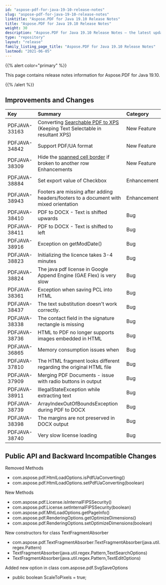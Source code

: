 ```yaml
---
id: "aspose-pdf-for-java-19-10-release-notes"
slug: "aspose-pdf-for-java-19-10-release-notes"
linktitle: "Aspose.PDF for Java 19.10 Release Notes"
title: "Aspose.PDF for Java 19.10 Release Notes"
weight: 30
description: "Aspose.PDF for Java 19.10 Release Notes – the latest updates and fixes."
type: "repository"
layout: "release"
family_listing_page_title: "Aspose.PDF for Java 19.10 Release Notes"
lastmod: "2021-06-05"
---
```


{{% alert color="primary" %}}

This page contains release notes information for Aspose.PDF for Java 19.10.

{{% /alert %}}
## **Improvements and Changes**

|**Key**|**Summary**|**Category**|
| :- | :- | :- |
|PDFJAVA-33163|Converting [Searchable PDF to XPS](https://docs.aspose.com/pdf/java/convert-pdf-to-other-formats/#convertpdftootherformats-keeptextselectableinoutputxps) (Keeping Text Selectable in resultant XPS) |New Feature|
|PDFJAVA-34842|Support PDF/UA format|New Feature|
|PDFJAVA-38309 |Hide the [spanned cell border](https://docs.aspose.com/pdf/java/add-table-in-existing-pdf-document/#addtableinexistingpdfdocument-hidespannedcellborders) if broken to another row Enhancements|New Feature|
|PDFJAVA-38884 |Set export value of Checkbox|Enhancement|
|PDFJAVA-38943|Footers are missing after adding headers/footers to a document with mixed orientation|Enhancement|
|PDFJAVA-38410|PDF to DOCX - Text is shifted upwards|Bug|
|PDFJAVA-38411|PDF to DOCX - Text is shifted to left|Bug|
|PDFJAVA-38916|Exception on getModDate()|Bug|
|PDFJAVA-38823|Initializing the licence takes 3-4 minutes|Bug|
|PDFJAVA-38824|The java pdf license in Google Append Engine (GAE Flex) is very slow|Bug|
|PDFJAVA-38361|Exception when saving PCL into HTML|Bug|
|PDFJAVA-38437 |The text substitution doesn't work correctly.|Bug|
|PDFJAVA-38338|The contact field in the signature rectangle is missing|Bug|
|PDFJAVA-38736 |HTML to PDF no longer supports images embedded in HTML|Bug|
|PDFJAVA-36865 |Memory consumption issues when|Bug|
|PDFJAVA-37810 |The HTML fragment looks different regarding the original HTML file|Bug|
|PDFJAVA-37909 |Merging PDF Documents - issue with radio buttons in output|Bug|
|PDFJAVA-38911|IllegalStateException while extracting text|Bug|
|PDFJAVA-38739|ArrayIndexOutOfBoundsException during PDF to DOCX|Bug|
|PDFJAVA-38398|The margins are not preserved in DOCX output|Bug|
|PDFJAVA-38740|Very slow license loading|Bug|
## **Public API and Backward Incompatible Changes**
Removed Methods

- com.aspose.pdf.HtmlLoadOptions.isPdfUaConverting()
- com.aspose.pdf.HtmlLoadOptions.setPdfUaConverting(boolean)

New Methods

- com.aspose.pdf.License.isInternalFIPSSecurity()
- com.aspose.pdf.License.setInternalFIPSSecurity(boolean)
- com.aspose.pdf.MhtLoadOptions.getPageInfo()
- com.aspose.pdf.RenderingOptions.getOptimizeDimensions()
- com.aspose.pdf.RenderingOptions.setOptimizeDimensions(boolean)

New constructors for class TextFragmentAbsorber

- com.aspose.pdf.TextFragmentAbsorber:TextFragmentAbsorber(java.util.regex.Pattern)
- TextFragmentAbsorber(java.util.regex.Pattern,TextSearchOptions)
- TextFragmentAbsorber(java.util.regex.Pattern,TextEditOptions)

Added new option in class com.aspose.pdf.SvgSaveOptions

- public boolean ScaleToPixels = true;
